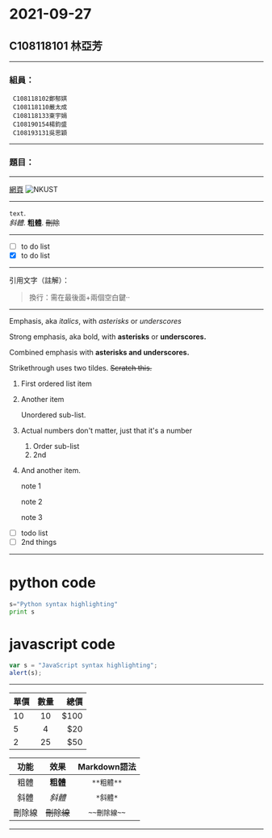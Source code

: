 # 2021-09-27

## C108118101 林亞芳

---

### 組員：
 ```
  C108118102鄭郁娸
  C108118110嚴太成
  C108118133東宇娟
  C108190154楊鈞盛
  C108193131吳思穎
  ```
 
---

### 題目：

---

[網頁](https://www.nkust.edu.tw)
![NKUST](https://www.nkust.edu.tw/var/file/0/1000/img/513/182513897.png)

---

`text`.  
*斜體*. 
**粗體**. 
~~刪除~~

---

- [ ] to do list
- [x] to do list

---


引用文字（註解）：
> 換行：需在最後面+兩個空白鍵··

---
Emphasis, aka *italics*, with *asterisks* or *underscores*

Strong emphasis, aka bold, with **asterisks** or **underscores.**

Combined emphasis with **asterisks and underscores.**

Strikethrough uses two tildes. ~~Scratch this.~~

1. First ordered list item

2. Another item

   Unordered sub-list.

3. Actual numbers don't matter, just that it's a number

   1. Order sub-list
   2. 2nd

4. And another item.
   
    note 1

    note 2

    note 3

- [ ] todo list
- [ ] 2nd things
---

# python code

```python
s="Python syntax highlighting"
print s
```

# javascript code 

```javascript
var s = "JavaScript syntax highlighting";
alert(s);
```
---
| 單價| 數量 | 總價 |
|-------|:-----:|------:|
|  10 |  10  |   $100 |
|  5 |  4 |   $20|
| 2   |  25  |   $50 |

|  功能  |    效果    | Markdown語法 |
|:------:|:----------:|:------------:|
|  粗體  |  **粗體**  |  `**粗體**`  |
|  斜體  |   *斜體*   |   `*斜體*`   |
| 刪除線 | ~~刪除線~~ | `~~刪除線~~` |

---






